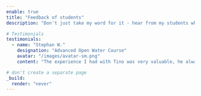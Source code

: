 ```yaml
---
enable: true
title: "Feedback of students"
description: "Don't just take my word for it - hear from my students what they had to say."

# Testimonials
testimonials:
  - name: "Stephan W."
    designation: "Advanced Open Water Course"
    avatar: "/images/avatar-sm.png"
    content: "The experience I had with Tino was very valuable, he always gets to the point and explains everything in detail. In terms of professionalism it could hardly be better. He always takes his time and even after my course, Tino was open to any questions and answered them in detail. You can tell that he puts his heart and soul into his work.  I can only recommend anyone who wants to do a good training course to do it with him. The best thing is that the fun is not neglected either :) Keep up the good work!"

# don't create a separate page
_build:
  render: "never"
---
```

